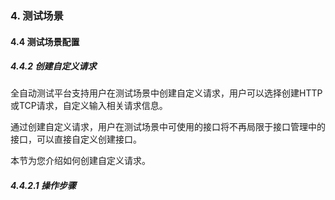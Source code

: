 ### 4. 测试场景

#### 4.4 测试场景配置

##### 4.4.2 创建自定义请求

全自动测试平台支持用户在测试场景中创建自定义请求，用户可以选择创建HTTP或TCP请求，自定义输入相关请求信息。

通过创建自定义请求，用户在测试场景中可使用的接口将不再局限于接口管理中的接口，可以直接自定义创建接口。

本节为您介绍如何创建自定义请求。

##### 4.4.2.1 操作步骤
